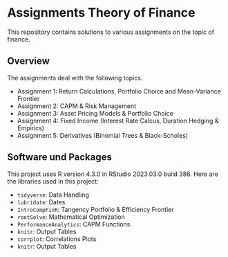# Assignments Theory of Finance

This repository contains solutions to various assignments on the topic of finance.

## Overview

The assignments deal with the following topics.

- Assignment 1: Return Calculations, Portfolio Choice and Mean-Variance Frontier
- Assignment 2: CAPM & Risk Management
- Assignment 3: Asset Pricing Models & Portfolio Choice
- Assignment 4: Fixed Income (Interest Rate Calcus, Duration Hedging & Empirics)
- Assignment 5: Derivatives (Binomial Trees & Black-Scholes)

## Software und Packages

This project uses R version 4.3.0 in RStudio 2023.03.0 build 386. Here are the libraries used in this project:

- `tidyverse`: Data Handling
- `lubridate`: Dates
- `IntroCompFinR`: Tangency Portfolio & Efficiency Frontier
- `rootSolve`: Mathematical Optimization
- `PerformanceAnalytics`: CAPM Functions
- `knitr`: Output Tables
- `corrplot`: Correlations Plots
- `knitr`: Output Tables

